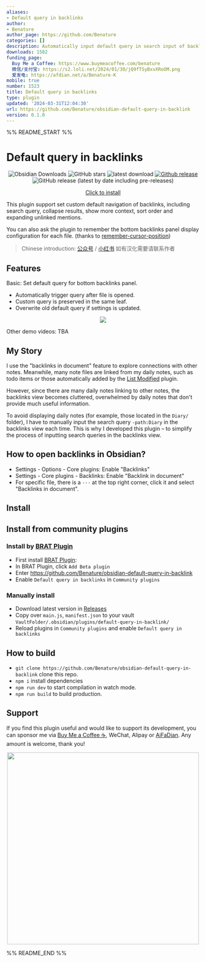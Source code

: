 ```yaml
---
aliases:
- Default query in backlinks
author:
- Benature
author_page: https://github.com/Benature
categories: []
description: Automatically input default query in search input of backlinks in document.
downloads: 1582
funding_page:
  Buy Me a Coffee: https://www.buymeacoffee.com/benature
  微信/支付宝: https://s2.loli.net/2024/01/30/jQ9fTSyBxvXRoOM.png
  爱发电: https://afdian.net/a/Benature-K
mobile: true
number: 1523
title: Default query in backlinks
type: plugin
updated: '2024-03-31T12:04:30'
url: https://github.com/Benature/obsidian-default-query-in-backlink
version: 0.1.0
---
```


%% README_START %%

# Default query in backlinks

<div align="center">

![Obsidian Downloads](https://img.shields.io/badge/dynamic/json?logo=obsidian&color=%23483699&label=downloads&query=%24%5B%22default-query-in-backlink%22%5D.downloads&url=https%3A%2F%2Fraw.githubusercontent.com%2Fobsidianmd%2Fobsidian-releases%2Fmaster%2Fcommunity-plugin-stats.json) ![GitHub stars](https://img.shields.io/github/stars/Benature/obsidian-default-query-in-backlink?style=flat) ![latest download](https://img.shields.io/github/downloads/Benature/obsidian-default-query-in-backlink/latest/total?style=plastic) 
[![Github release](https://img.shields.io/github/manifest-json/v/Benature/obsidian-default-query-in-backlink?color=blue)](https://github.com/Benature/obsidian-default-query-in-backlink/releases/latest) ![GitHub release (latest by date including pre-releases)](https://img.shields.io/github/v/release/Benature/obsidian-default-query-in-backlink?include_prereleases&label=BRAT%20beta)

[Click to install](https://obsidian.md/plugins?id=default-query-in-backlinks)

</div>


This plugin support set custom default navigation of backlinks, including search query, collapse results, show more context, sort order and expanding unlinked mentions.

You can also ask the plugin to remember the bottom backlinks panel display configuration for each file. (thanks to [remember-cursor-position](https://github.com/dy-sh/obsidian-remember-cursor-position))


> Chinese introduction: [公众号](https://mp.weixin.qq.com/s/kACkM88Or8JTPXGsOdeQcQ) / [小红书](http://xhslink.com/PxqQNE)
> 如有汉化需要请联系作者

## Features

Basic: Set default query for bottom backlinks panel.

- Automatically trigger query after file is opened.
- Custom query is preserved in the same leaf.
- Overwrite old default query if settings is updated.

<div align="center">

<img src="https://s2.loli.net/2024/03/04/N5yuQhaF3z6Anop.gif" />

</div>

Other demo videos: TBA

## My Story

I use the "backlinks in document" feature to explore connections with other notes. Meanwhile, many note files are linked from my daily notes, such as todo items or those automatically added by the [List Modified](https://obsidian.md/plugins?id=obsidian-list-modified) plugin.

However, since there are many daily notes linking to other notes, the backlinks view becomes cluttered, overwhelmed by daily notes that don't provide much useful information. 

To avoid displaying daily notes (for example, those located in the `Diary/` folder), I have to manually input the search query `-path:Diary` in the backlinks view each time. This is why I developed this plugin – to simplify the process of inputting search queries in the backlinks view.

## How to open backlinks in Obsidian?

- Settings - Options - Core plugins: Enable "Backlinks"
- Settings - Core plugins - Backlinks: Enable "Backlink in document"
- For specific file, there is a `···` at the top right corner, click it and select "Backlinks in document".

## Install

## Install from community plugins

### Install by [BRAT Plugin](https://obsidian.md/plugins?id=obsidian42-brat)

- First install [BRAT Plugin](https://obsidian.md/plugins?id=obsidian42-brat):
- In BRAT Plugin, click `Add Beta plugin`
- Enter https://github.com/Benature/obsidian-default-query-in-backlink
- Enable `Default query in backlinks` in `Community plugins`

### Manually install

- Download latest version in [Releases](https://github.com/Benature/obsidian-default-query-in-backlink/releases/latest)
- Copy over `main.js`, `manifest.json` to your vault `VaultFolder/.obsidian/plugins/default-query-in-backlink/`
- Reload plugins in `Community plugins` and enable `Default query in backlinks`

## How to build

- `git clone https://github.com/Benature/obsidian-default-query-in-backlink` clone this repo.
- `npm i`  install dependencies
- `npm run dev` to start compilation in watch mode.
- `npm run build`  to build production.

## Support

If you find this plugin useful and would like to support its development, you can sponsor me via [Buy Me a Coffee ☕️](https://www.buymeacoffee.com/benature), WeChat, Alipay or [AiFaDian](https://afdian.net/a/Benature-K). Any amount is welcome, thank you!

<p align="center">
<img src="https://s2.loli.net/2024/01/30/jQ9fTSyBxvXRoOM.png" width="500px">
</p>


%% README_END %%